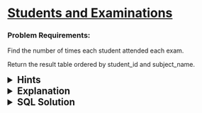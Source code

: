 # [Students and Examinations](https://leetcode.com/problems/students-and-examinations/description/?envType=study-plan-v2&envId=top-sql-50)

### Problem Requirements:

Find the number of times each student attended each exam.

Return the result table ordered by student_id and subject_name.

<details>
<summary style="font-size:1.3rem;"> <strong>Hints</strong> </summary> 

<details>
      <summary>Hint#1</summary>
      <p>Use Multiple <code>Joins</code></p>
</details>
<details>
      <summary>Hint#2</summary>
      <p>Use <code>CROSS JOIN</code> with subjects and <code>OUTER JOIN</code> with Examinations</p>
</details>
<details>
      <summary>Hint#3</summary>
      <p>SQL has an aggregation function called <code>COUNT(expression)</code> which count all the rows that satisfy a specified condition</p>
</details>
<details>
      <summary>Hint#4</summary>
      <p>Use <code>GROUP BY</code> clause to group a set of rows into a set of summary rows</p>
</details>
<details>
      <summary>Hint#5</summary>
      <p>Use <code>ORDER BY</code> clause to sort a set of rows in <code>ASC </code> or <code> DESC </code></p>
</details>
<details>
      <summary>Hint#6</summary>
      <p>Use <code>AND</code> operator to combine more than one condition  </p>
</details>
</details>

<details>
<summary style="font-size:1.3rem;"> <strong>Explanation</strong> </summary>

Let's rephrase the problem statement to make our life easier.
<br>
for every record in the combination of <code>student</code> and <code>subject</code> <code>count</code> how many times it exists in Examinations table.
<br>
<br>
First, let's make the combination of <code>students</code>and<code>subjects</code>.It's done easily using <code>CROSS JOIN</code>.
<br>
<br>
Second, <code>JOIN</code> Examinations table <code>ON</code> <code>student_id</code> <strong>and</strong> <code>subject_id</code>
Then count <code>Examinations.student_id</code> or <code>Examinations.subject_name</code> using <code>COUNT()</code>function grouped by <code>student_id </code> and <code>subject_name</code>. 
<br>
<br>
Finally, Order the result Using <code>ORDER BY</code> clause in ascending order<code>(ASC)</code>.
</details>

<details>
<summary style="font-size:1.3rem"><strong> SQL Solution</strong> </summary> 


```sql
SELECT 
  Students.student_id, 
  Students.student_name, 
  Subjects.subject_name, 
  COUNT(Examinations.student_id) AS attended_exams 
FROM 
  Students  
  CROSS JOIN Subjects  
  LEFT OUTER JOIN Examinations  ON Students.student_id = Examinations.student_id 
  AND Subjects.subject_name = Examinations.subject_name 
GROUP BY 
  Students.student_id, 
  Subjects.subject_name 
ORDER BY 
  Students.student_id, 
  Subjects.subject_name
;
-- I preferred to use CROSS JOIN because no need to specify any condition and CROSS JOIN does not have the ON or USING clause also you can use another type of JOINS

```

</details>